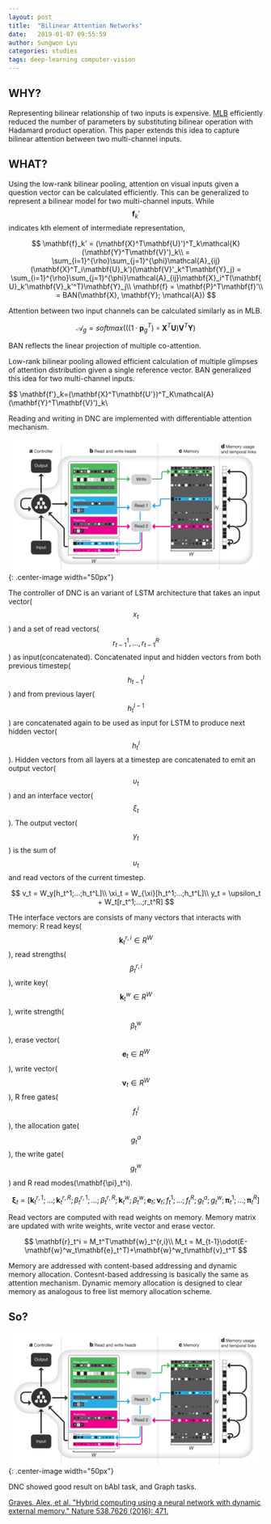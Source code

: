 ```yaml
---
layout: post
title:  "Bilinear Attention Networks"
date:   2019-01-07 09:55:59
author: Sungwon Lyu
categories: studies
tags: deep-learning computer-vision
---
```

## WHY? 
Representing bilinear relationship of two inputs is expensive. [MLB](https://lyusungwon.github.io/deep-learning/2018/09/19/mlb.html) efficiently reduced the number of parameters by substituting bilinear operation with Hadamard product operation. This paper extends this idea to capture bilinear attention between two multi-channel inputs. 

## WHAT?
Using the low-rank bilinear pooling, attention on visual inputs given a question vector can be calculated efficiently. This can be generalized to represent a bilinear model for two multi-channel inputs. While $$\mathbf{f}_k'$$ indicates kth element of intermediate representation,

$$
\mathbf{f}_k' = (\mathbf{X}^T\mathbf{U}')^T_k\mathcal{K}(\mathbf{Y}^T\mathbf{V}')_k\\
= \sum_{i=1}^{\rho}\sum_{j=1}^{\phi}\mathcal{A}_{ij}(\mathbf{X}^T_i\mathbf{U}_k')(\mathbf{V}'_k^T\mathbf{Y}_j) = \sum_{i=1}^{\rho}\sum_{j=1}^{\phi}\mathcal{A}_{ij}\mathbf{X}_i^T(\mathbf{U}_k'\mathbf{V}_k'^T)\mathbf{Y}_j\\
\mathbf{f} = \mathbf{P}^T\mathbf{f}'\\
= BAN(\mathbf{X}, \mathbf{Y}; \mathcal{A})
$$

Attention between two input channels can be calculated  similarly as in MLB.

$$
\mathcal{A}_g = softmax(((1\cdot\mathbf{p}_g^T)\circ \mathbf{X}^T\mathbf{U})\mathbf{V}^T\mathbf{Y}) 
$$

BAN reflects the linear projection of multiple co-attention. 



Low-rank bilinear pooling allowed efficient calculation of multiple glimpses of attention distribution given a single reference vector. BAN generalized this idea for two multi-channel inputs.

$$
\mathbf{f'}_k=(\mathbf{X}^T\mathbf{U'})^T_K\mathcal{A}(\mathbf{Y}^T\mathbf{V}')_k\\


Reading and writing in DNC are implemented with differentiable attention mechanism. 

![image](/assets/images/dnc1.png){: .center-image width="50px"}

The controller of DNC is an variant of LSTM architecture that takes an input vector($$x_t$$) and a set of read vectors($$r_{t-1}^1,...,r_{t-1}^R$$) as input(concatenated). Concatenated input and hidden vectors from both previous timestep($$h_{t-1}^l$$) and from previous layer($$h_t^{l-1}$$) are concatenated again to be used as input for LSTM to produce next hidden vector($$h_t^l$$). Hidden vectors from all layers at a timestep are concatenated to emit an output vector($$\upsilon_t$$) and an interface vector($$\xi_t$$). The output vector($$y_t$$) is the sum of $$\upsilon_t$$ and read vectors of the current timestep.

$$
v_t = W_y[h_t^1;...;h_t^L]\\
\xi_t = W_{\xi}[h_t^1;...;h_t^L]\\
y_t = \upsilon_t + W_t[r_t^1;...;r_t^R]
$$

THe interface vectors are consists of many vectors that interacts with memory: R read keys($$\mathbf{k}_t^{r,i}\in R^W$$), read strengths($$\beta_t^{r,i}$$), write key($$\mathbf{k}_t^w\in R^W$$), write strength($$\beta_t^w$$), erase vector($$\mathbf{e}_t\in R^W$$), write vector($$\mathbf{v}_t\in R^W$$), R free gates($$f_t^i$$), the allocation gate($$g_t^a$$), the write gate($$g_t^w$$) and R read modes(\mathbf{\pi}_t^i).

$$
\mathbf{\xi}_t = [\mathbf{k}_t^{r,1};...;\mathbf{k}_t^{r,R};\beta_t^{r,1};...;\beta_t^{r,R};\mathbf{k}_t^w;\beta_t^w;\mathbf{e}_t;\mathbf{v}_t;f_t^1;...;f_t^R;g_t^a;g_t^w;\mathbf{\pi}_t^1;...;\mathbf{\pi}_t^R]
$$

Read vectors are computed with read weights on memory. Memory matrix are updated with write weights, write vector and erase vector. 

$$
\mathbf{r}_t^i = M_t^T\mathbf{w}_t^{r,i}\\
M_t = M_{t-1}\odot(E-\mathbf{w}^w_t\mathbf{e}_t^T)+\mathbf{w}^w_t\mathbf{v}_t^T
$$

Memory are addressed with content-based addressing and dynamic memory allocation. Contesnt-based addressing is basically the same as attention mechanism. Dynamic memory allocation is designed to clear memory as analogous to free list memory allocation scheme. 

## So?
![image](/assets/images/dnc1.png){: .center-image width="50px"}

DNC showed good result on bAbI task, and Graph tasks. 

[Graves, Alex, et al. "Hybrid computing using a neural network with dynamic external memory." Nature 538.7626 (2016): 471.](https://www.nature.com/articles/nature20101)